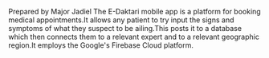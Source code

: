 Prepared by Major Jadiel
The E-Daktari  mobile app is a platform for booking medical appointments.It allows any patient to try input the signs and symptoms of what they suspect to be ailing.This posts it to a database which then connects them to a relevant expert and to a relevant geographic region.It employs the Google's Firebase Cloud platform.
